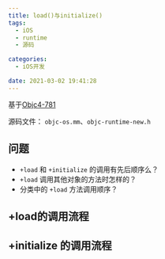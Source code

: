 ```yaml
---
title: load()与initialize()
tags:
  - iOS
  - runtime
  - 源码

categories:
  - iOS开发

date: 2021-03-02 19:41:28
---
```


基于[Objc4-781](https://github.com/ygg29/Objc4-781)

源码文件： `objc-os.mm`、`objc-runtime-new.h`

<!-- more -->

## 问题

- `+load` 和 `+initialize` 的调用有先后顺序么？
- `+load` 调用其他对象的方法时怎样的？
- 分类中的 `+load` 方法调用顺序？

## +load的调用流程



## +initialize 的调用流程



